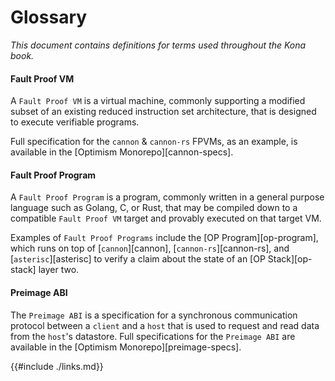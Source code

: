 # Glossary

*This document contains definitions for terms used throughout the Kona book.*

#### Fault Proof VM
A `Fault Proof VM` is a virtual machine, commonly supporting a modified subset of an existing reduced instruction set architecture,
that is designed to execute verifiable programs.

Full specification for the `cannon` & `cannon-rs` FPVMs, as an example, is available in the [Optimism Monorepo][cannon-specs].

#### Fault Proof Program
A `Fault Proof Program` is a program, commonly written in a general purpose language such as Golang, C, or Rust, that may be compiled down
to a compatible `Fault Proof VM` target and provably executed on that target VM.

Examples of `Fault Proof Programs` include the [OP Program][op-program], which runs on top of [`cannon`][cannon], [`cannon-rs`][cannon-rs], and
[`asterisc`][asterisc] to verify a claim about the state of an [OP Stack][op-stack] layer two.

#### Preimage ABI
The `Preimage ABI` is a specification for a synchronous communication protocol between a `client` and a `host` that is used to request and read data from the `host`'s
datastore. Full specifications for the `Preimage ABI` are available in the [Optimism Monorepo][preimage-specs].

{{#include ./links.md}}
